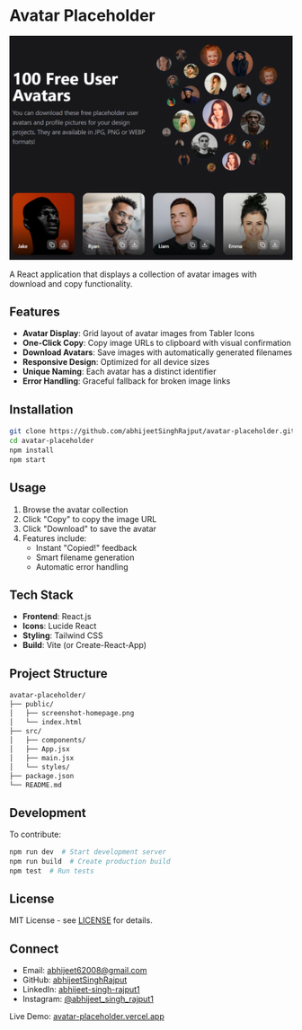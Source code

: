 # Avatar Placeholder

![App Screenshot](./public/screenshot-homepage.png)

A React application that displays a collection of avatar images with download and copy functionality.

## Features

- **Avatar Display**: Grid layout of avatar images from Tabler Icons
- **One-Click Copy**: Copy image URLs to clipboard with visual confirmation
- **Download Avatars**: Save images with automatically generated filenames
- **Responsive Design**: Optimized for all device sizes
- **Unique Naming**: Each avatar has a distinct identifier
- **Error Handling**: Graceful fallback for broken image links

## Installation

```bash
git clone https://github.com/abhijeetSinghRajput/avatar-placeholder.git
cd avatar-placeholder
npm install
npm start
```

## Usage

1. Browse the avatar collection
2. Click "Copy" to copy the image URL
3. Click "Download" to save the avatar
4. Features include:
   - Instant "Copied!" feedback
   - Smart filename generation
   - Automatic error handling

## Tech Stack

- **Frontend**: React.js
- **Icons**: Lucide React
- **Styling**: Tailwind CSS
- **Build**: Vite (or Create-React-App)

## Project Structure

```
avatar-placeholder/
├── public/
│   ├── screenshot-homepage.png
│   └── index.html
├── src/
│   ├── components/
│   ├── App.jsx
│   ├── main.jsx
│   └── styles/
├── package.json
└── README.md
```

## Development

To contribute:

```bash
npm run dev  # Start development server
npm run build  # Create production build
npm test  # Run tests
```

## License

MIT License - see [LICENSE](LICENSE) for details.

## Connect

- Email: [abhijeet62008@gmail.com](mailto:abhijeet62008@gmail.com)
- GitHub: [abhijeetSinghRajput](https://github.com/abhijeetSinghRajput)
- LinkedIn: [abhijeet-singh-rajput1](https://www.linkedin.com/in/abhijeet-singh-rajput1/)
- Instagram: [@abhijeet_singh_rajput1](https://www.instagram.com/abhijeet_singh_rajput1/)

Live Demo: [avatar-placeholder.vercel.app](https://avatar-placeholder.vercel.app)